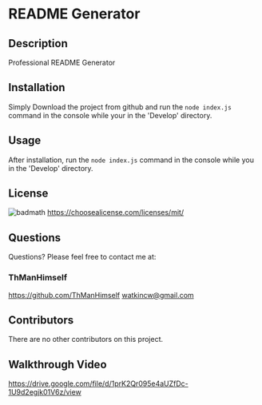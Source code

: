 # README Generator

## Description

Professional README Generator

## Installation

Simply Download the project from github and run the `node index.js` command in the console while your in the 'Develop' directory.

## Usage

After installation, run the `node index.js` command in the console while you in the 'Develop' directory.

## License

![badmath](https://img.shields.io/badge/License-MIT-blue)
https://choosealicense.com/licenses/mit/


## Questions

Questions? Please feel free to contact me at:
### ThManHimself
https://github.com/ThManHimself
watkincw@gmail.com

## Contributors

There are no other contributors on this project.

## Walkthrough Video

https://drive.google.com/file/d/1prK2Qr095e4aUZfDc-1U9d2egjk01V6z/view
